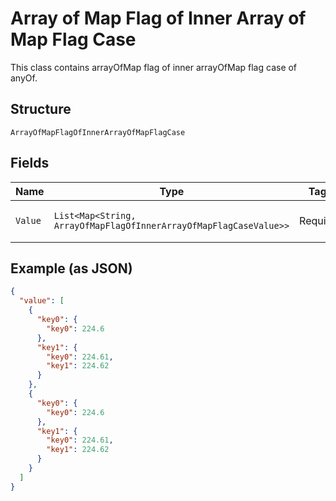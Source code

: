 
# Array of Map Flag of Inner Array of Map Flag Case

This class contains arrayOfMap flag of inner arrayOfMap flag case of anyOf.

## Structure

`ArrayOfMapFlagOfInnerArrayOfMapFlagCase`

## Fields

| Name | Type | Tags | Description | Getter | Setter |
|  --- | --- | --- | --- | --- | --- |
| `Value` | `List<Map<String, ArrayOfMapFlagOfInnerArrayOfMapFlagCaseValue>>` | Required | - | List<Map<String, ArrayOfMapFlagOfInnerArrayOfMapFlagCaseValue>> getValue() | setValue(List<Map<String, ArrayOfMapFlagOfInnerArrayOfMapFlagCaseValue>> value) |

## Example (as JSON)

```json
{
  "value": [
    {
      "key0": {
        "key0": 224.6
      },
      "key1": {
        "key0": 224.61,
        "key1": 224.62
      }
    },
    {
      "key0": {
        "key0": 224.6
      },
      "key1": {
        "key0": 224.61,
        "key1": 224.62
      }
    }
  ]
}
```

